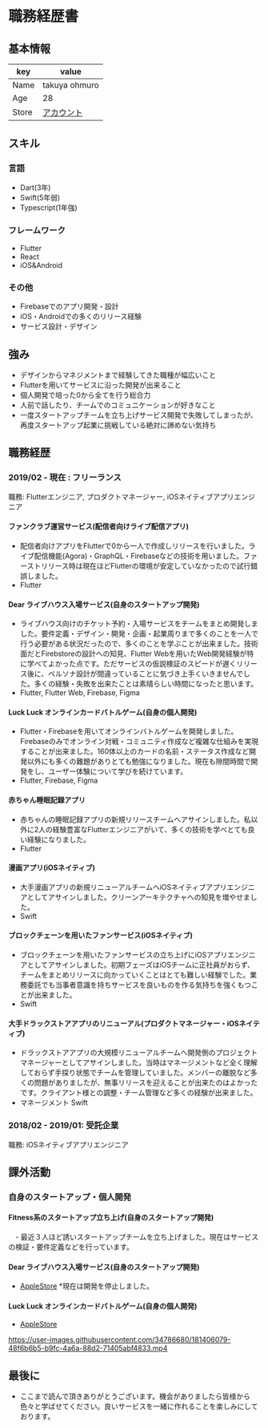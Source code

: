 # 職務経歴書

## 基本情報

|key|value|
|---|-----|
|Name|takuya ohmuro|
|Age|28|
|Store|[アカウント](https://apps.apple.com/jp/developer/takuya-ohmuro/id1523954162)|

## スキル
### 言語
- Dart(3年)
- Swift(5年弱)
- Typescript(1年強)

### フレームワーク

- Flutter
- React
- iOS&Android

### その他

- Firebaseでのアプリ開発・設計
- iOS・Androidでの多くのリリース経験
- サービス設計・デザイン



## 強み

- デザインからマネジメントまで経験してきた職種が幅広いこと
- Flutterを用いてサービスに沿った開発が出来ること
- 個人開発で培った0から全てを行う総合力
- 人前で話したり、チームでのコミュニケーションが好きなこと
- 一度スタートアップチームを立ち上げサービス開発で失敗してしまったが、再度スタートアップ起業に挑戦している絶対に諦めない気持ち


## 職務経歴

### 2019/02 - 現在 : フリーランス

職務: Flutterエンジニア, プロダクトマネージャー, iOSネイティブアプリエンジニア

#### ファンクラブ運営サービス(配信者向けライブ配信アプリ)

- 配信者向けアプリをFlutterで0から一人で作成しリリースを行いました。ライブ配信機能(Agora)・GraphQL・Firebaseなどの技術を用いました。ファーストリリース時は現在ほどFlutterの環境が安定していなかったので試行錯誤しました。
- Flutter

#### Dear ライブハウス入場サービス(自身のスタートアップ開発)

- ライブハウス向けのチケット予約・入場サービスをチームをまとめ開発しました。要件定義・デザイン・開発・企画・起業周りまで多くのことを一人で行う必要がある状況だったので、多くのことを学ぶことが出来ました。技術面だとFirebstoreの設計への知見、Flutter Webを用いたWeb開発経験が特に学べてよかった点です。ただサービスの仮説検証のスピードが遅くリリース後に、ペルソナ設計が間違っていることに気づき上手くいきませんでした。多くの経験・失敗を出来たことは素晴らしい時間になったと思います。
- Flutter, Flutter Web, Firebase, Figma

#### Luck Luck オンラインカードバトルゲーム(自身の個人開発)

- Flutter・Firebaseを用いてオンラインバトルゲームを開発しました。Firebaseのみでオンライン対戦・コミュニティ作成など複雑な仕組みを実現することが出来ました。160体以上のカードの名前・ステータス作成など開発以外にも多くの難題がありとても勉強になりました。現在も隙間時間で開発をし、ユーザー体験について学びを続けています。
- Flutter, Firebase, Figma

#### 赤ちゃん睡眠記録アプリ

- 赤ちゃんの睡眠記録アプリの新規リリースチームへアサインしました。私以外に2人の経験豊富なFlutterエンジニアがいて、多くの技術を学べとても良い経験になりました。
- Flutter

#### 漫画アプリ(iOSネイティブ)

- 大手漫画アプリの新規リニューアルチームへiOSネイティブアプリエンジニアとしてアサインしました。クリーンアーキテクチャへの知見を増やせました。
- Swift

#### ブロックチェーンを用いたファンサービス(iOSネイティブ)

- ブロックチェーンを用いたファンサービスの立ち上げにiOSアプリエンジニアとしてアサインしました。初期フェーズはiOSチームに正社員がおらず、チームをまとめリリースに向かっていくことはとても難しい経験でした。業務委託でも当事者意識を持ちサービスを良いものを作る気持ちを強くもつことが出来ました。
- Swift

#### 大手ドラックストアアプリのリニューアル(プロダクトマネージャー・iOSネイティブ)

- ドラックストアアプリの大規模リニューアルチームへ開発側のプロジェクトマネージャーとしてアサインしました。当時はマネージメントなど全く理解しておらず手探り状態でチームを管理していました。メンバーの離脱など多くの問題がありましたが、無事リリースを迎えることが出来たのはよかったです。クライアント様との調整・チーム管理など多くの経験が出来ました。
- マネージメント Swift

### 2018/02 - 2019/01: 受託企業　

職務: iOSネイティブアプリエンジニア


## 課外活動

### 自身のスタートアップ・個人開発

#### Fitness系のスタートアップ立ち上げ(自身のスタートアップ開発)
　- 最近３人ほど誘いスタートアップチームを立ち上げました。現在はサービスの検証・要件定義などを行っています。

#### Dear ライブハウス入場サービス(自身のスタートアップ開発) 
* [AppleStore](https://apps.apple.com/jp/app/dear-%E3%83%A9%E3%82%A4%E3%83%96%E3%83%8F%E3%82%A6%E3%82%B9%E3%81%AE%E5%85%A5%E5%A0%B4%E3%82%A2%E3%83%97%E3%83%AA/id1606303773)
*現在は開発を停止しました。

#### Luck Luck オンラインカードバトルゲーム(自身の個人開発)
* [AppleStore](https://apps.apple.com/jp/app/luck-luck-%E3%82%AA%E3%83%B3%E3%83%A9%E3%82%A4%E3%83%B3%E3%83%90%E3%83%88%E3%83%AB%E3%82%B2%E3%83%BC%E3%83%A0/id1594055585)

https://user-images.githubusercontent.com/34786680/181406079-48f6b6b5-b9fc-4a6a-88d2-71405abf4833.mp4

## 最後に

- ここまで読んで頂きありがとうございます。機会がありましたら皆様から色々と学ばせてください。良いサービスを一緒に作れることを楽しみにしております。

